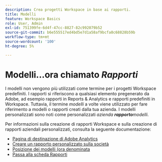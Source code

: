 ```yaml
---
description: Crea progetti Workspace in base ai rapporti.
title: Modelli
feature: Workspace Basics
role: User, Admin
exl-id: 751399fe-6d4f-47cc-8827-82c992079b52
source-git-commit: b6e555517ed4bd5e7d1a58af9bcfa8c68828b59b
workflow-type: tm+mt
source-wordcount: '100'
ht-degree: 5%

---
```


# Modelli...ora chiamato *Rapporti*

I modelli non vengono più utilizzati come termine per i progetti Workspace predefiniti. I rapporti si riferiscono a qualsiasi elemento pregenerato da Adobe, ad esempio rapporti in Reports &amp; Analytics e rapporti predefiniti in Workspace. Tuttavia, il termine *modelli* a volte viene utilizzato per fare riferimento a modelli o rapporti creati dalla tua azienda. I modelli personalizzati sono noti come personalizzati *azienda **rapporto**modelli*.

Per informazioni sulla creazione di rapporti Workspace e sulla creazione di rapporti aziendali personalizzati, consulta la seguente documentazione:

* [Pagina di destinazione di Adobe Analytics](/help/analyze/landing.md)
* [Creare un rapporto personalizzato sulla società](/help/analyze/landing.md#company-report)
* [Posizione dei modelli (ora denominata ](/help/analyze/landing.md#templates)
* [Passa alla scheda Rapporti](/help/analyze/landing.md#navigate-reports)

